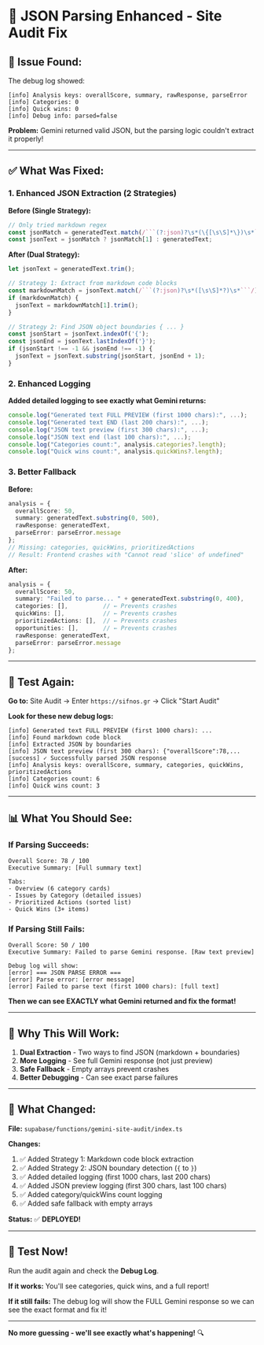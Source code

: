 # 🔧 JSON Parsing Enhanced - Site Audit Fix

## 🐛 **Issue Found:**

The debug log showed:
```
[info] Analysis keys: overallScore, summary, rawResponse, parseError
[info] Categories: 0
[info] Quick wins: 0
[info] Debug info: parsed=false
```

**Problem:** Gemini returned valid JSON, but the parsing logic couldn't extract it properly!

---

## ✅ **What Was Fixed:**

### **1. Enhanced JSON Extraction (2 Strategies)**

**Before (Single Strategy):**
```typescript
// Only tried markdown regex
const jsonMatch = generatedText.match(/```(?:json)?\s*(\{[\s\S]*\})\s*```/);
const jsonText = jsonMatch ? jsonMatch[1] : generatedText;
```

**After (Dual Strategy):**
```typescript
let jsonText = generatedText.trim();

// Strategy 1: Extract from markdown code blocks
const markdownMatch = jsonText.match(/```(?:json)?\s*([\s\S]*?)\s*```/);
if (markdownMatch) {
  jsonText = markdownMatch[1].trim();
}

// Strategy 2: Find JSON object boundaries { ... }
const jsonStart = jsonText.indexOf('{');
const jsonEnd = jsonText.lastIndexOf('}');
if (jsonStart !== -1 && jsonEnd !== -1) {
  jsonText = jsonText.substring(jsonStart, jsonEnd + 1);
}
```

### **2. Enhanced Logging**

**Added detailed logging to see exactly what Gemini returns:**
```typescript
console.log("Generated text FULL PREVIEW (first 1000 chars):", ...);
console.log("Generated text END (last 200 chars):", ...);
console.log("JSON text preview (first 300 chars):", ...);
console.log("JSON text end (last 100 chars):", ...);
console.log("Categories count:", analysis.categories?.length);
console.log("Quick wins count:", analysis.quickWins?.length);
```

### **3. Better Fallback**

**Before:**
```typescript
analysis = {
  overallScore: 50,
  summary: generatedText.substring(0, 500),
  rawResponse: generatedText,
  parseError: parseError.message
};
// Missing: categories, quickWins, prioritizedActions
// Result: Frontend crashes with "Cannot read 'slice' of undefined"
```

**After:**
```typescript
analysis = {
  overallScore: 50,
  summary: "Failed to parse... " + generatedText.substring(0, 400),
  categories: [],          // ← Prevents crashes
  quickWins: [],           // ← Prevents crashes
  prioritizedActions: [],  // ← Prevents crashes
  opportunities: [],       // ← Prevents crashes
  rawResponse: generatedText,
  parseError: parseError.message
};
```

---

## 🧪 **Test Again:**

**Go to:** Site Audit → Enter `https://sifnos.gr` → Click "Start Audit"

**Look for these new debug logs:**
```
[info] Generated text FULL PREVIEW (first 1000 chars): ...
[info] Found markdown code block
[info] Extracted JSON by boundaries
[info] JSON text preview (first 300 chars): {"overallScore":78,...
[success] ✓ Successfully parsed JSON response
[info] Analysis keys: overallScore, summary, categories, quickWins, prioritizedActions
[info] Categories count: 6
[info] Quick wins count: 3
```

---

## 📊 **What You Should See:**

### **If Parsing Succeeds:**
```
Overall Score: 78 / 100
Executive Summary: [Full summary text]

Tabs:
- Overview (6 category cards)
- Issues by Category (detailed issues)
- Prioritized Actions (sorted list)
- Quick Wins (3+ items)
```

### **If Parsing Still Fails:**
```
Overall Score: 50 / 100
Executive Summary: Failed to parse Gemini response. [Raw text preview]

Debug log will show:
[error] === JSON PARSE ERROR ===
[error] Parse error: [error message]
[error] Failed to parse text (first 1000 chars): [full text]
```

**Then we can see EXACTLY what Gemini returned and fix the format!**

---

## 🎯 **Why This Will Work:**

1. **Dual Extraction** - Two ways to find JSON (markdown + boundaries)
2. **More Logging** - See full Gemini response (not just preview)
3. **Safe Fallback** - Empty arrays prevent crashes
4. **Better Debugging** - Can see exact parse failures

---

## 📝 **What Changed:**

**File:** `supabase/functions/gemini-site-audit/index.ts`

**Changes:**
1. ✅ Added Strategy 1: Markdown code block extraction
2. ✅ Added Strategy 2: JSON boundary detection (`{` to `}`)
3. ✅ Added detailed logging (first 1000 chars, last 200 chars)
4. ✅ Added JSON preview logging (first 300 chars, last 100 chars)
5. ✅ Added category/quickWins count logging
6. ✅ Added safe fallback with empty arrays

**Status:** ✅ **DEPLOYED!**

---

## 🚀 **Test Now!**

Run the audit again and check the **Debug Log**.

**If it works:** You'll see categories, quick wins, and a full report!

**If it still fails:** The debug log will show the FULL Gemini response so we can see the exact format and fix it!

---

**No more guessing - we'll see exactly what's happening!** 🔍

